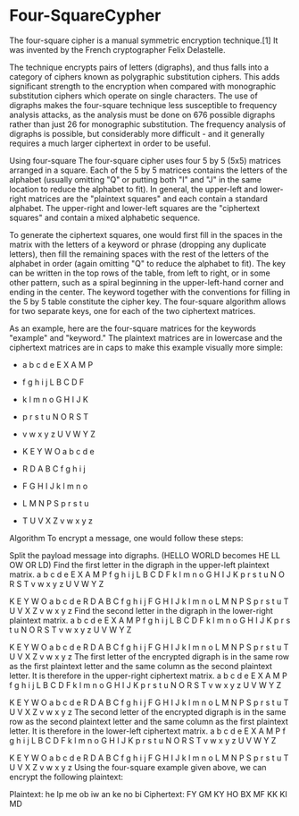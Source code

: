 # Four-SquareCypher

The four-square cipher is a manual symmetric encryption technique.[1] It was invented by the French cryptographer Felix Delastelle.

The technique encrypts pairs of letters (digraphs), and thus falls into a category of ciphers known as polygraphic substitution ciphers. This adds significant strength to the encryption when compared with monographic substitution ciphers which operate on single characters. The use of digraphs makes the four-square technique less susceptible to frequency analysis attacks, as the analysis must be done on 676 possible digraphs rather than just 26 for monographic substitution. The frequency analysis of digraphs is possible, but considerably more difficult - and it generally requires a much larger ciphertext in order to be useful.

Using four-square
The four-square cipher uses four 5 by 5 (5x5) matrices arranged in a square. Each of the 5 by 5 matrices contains the letters of the alphabet (usually omitting "Q" or putting both "I" and "J" in the same location to reduce the alphabet to fit). In general, the upper-left and lower-right matrices are the "plaintext squares" and each contain a standard alphabet. The upper-right and lower-left squares are the "ciphertext squares" and contain a mixed alphabetic sequence.

To generate the ciphertext squares, one would first fill in the spaces in the matrix with the letters of a keyword or phrase (dropping any duplicate letters), then fill the remaining spaces with the rest of the letters of the alphabet in order (again omitting "Q" to reduce the alphabet to fit). The key can be written in the top rows of the table, from left to right, or in some other pattern, such as a spiral beginning in the upper-left-hand corner and ending in the center. The keyword together with the conventions for filling in the 5 by 5 table constitute the cipher key. The four-square algorithm allows for two separate keys, one for each of the two ciphertext matrices.

As an example, here are the four-square matrices for the keywords "example" and "keyword." The plaintext matrices are in lowercase and the ciphertext matrices are in caps to make this example visually more simple:

* a b c d e   E X A M P
* f g h i j   L B C D F
* k l m n o   G H I J K
* p r s t u   N O R S T
* v w x y z   U V W Y Z
 
 
* K E Y W O   a b c d e
* R D A B C   f g h i j
* F G H I J   k l m n o
* L M N P S   p r s t u
* T U V X Z   v w x y z

Algorithm
To encrypt a message, one would follow these steps:

Split the payload message into digraphs. (HELLO WORLD becomes HE LL OW OR LD)
Find the first letter in the digraph in the upper-left plaintext matrix.
a b c d e   E X A M P
f g h i j   L B C D F
k l m n o   G H I J K
p r s t u   N O R S T
v w x y z   U V W Y Z
 
K E Y W O   a b c d e
R D A B C   f g h i j
F G H I J   k l m n o
L M N P S   p r s t u
T U V X Z   v w x y z
Find the second letter in the digraph in the lower-right plaintext matrix.
a b c d e   E X A M P
f g h i j   L B C D F
k l m n o   G H I J K
p r s t u   N O R S T
v w x y z   U V W Y Z
 
K E Y W O   a b c d e
R D A B C   f g h i j
F G H I J   k l m n o
L M N P S   p r s t u
T U V X Z   v w x y z
The first letter of the encrypted digraph is in the same row as the first plaintext letter and the same column as the second plaintext letter. It is therefore in the upper-right ciphertext matrix.
a b c d e   E X A M P
f g h i j   L B C D F
k l m n o   G H I J K
p r s t u   N O R S T
v w x y z   U V W Y Z
 
K E Y W O   a b c d e
R D A B C   f g h i j
F G H I J   k l m n o
L M N P S   p r s t u
T U V X Z   v w x y z
The second letter of the encrypted digraph is in the same row as the second plaintext letter and the same column as the first plaintext letter. It is therefore in the lower-left ciphertext matrix.
a b c d e   E X A M P
f g h i j   L B C D F
k l m n o   G H I J K
p r s t u   N O R S T
v w x y z   U V W Y Z
 
K E Y W O   a b c d e
R D A B C   f g h i j
F G H I J   k l m n o
L M N P S   p r s t u
T U V X Z   v w x y z
Using the four-square example given above, we can encrypt the following plaintext:

Plaintext:  he lp me ob iw an ke no bi
Ciphertext: FY GM KY HO BX MF KK KI MD
